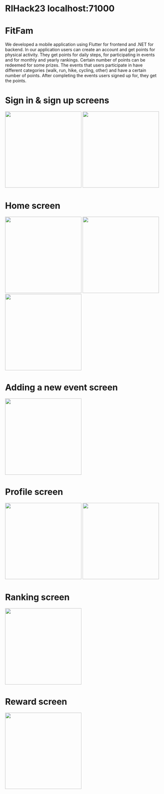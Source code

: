 # RIHack23 localhost:71000

# FitFam
We developed a mobile application using Flutter for frontend and .NET for backend. In our application users can create an account and get points for physical activity. They get points for daily steps, for participating in events and for monthly and yearly rankings. Certain number of points can be redeemed for some prizes. The events that users participate in have different categories (walk, run, hike, cycling, other) and have a certain number of points. After completing the events users signed up for, they get the points.

# Sign in & sign up screens
<img src="https://github.com/zOhran13/RIHack23/assets/91387725/1c841363-8005-44aa-bdb4-a93953f7d614" width="250"> 
<img src="https://github.com/zOhran13/RIHack23/assets/91387725/7350c4d4-7df4-44c1-aa1c-58f2eed067cb" width="250">

# Home screen
<img src="https://github.com/zOhran13/RIHack23/assets/91387725/61a4f540-1df2-4b66-ba86-31ff7e5624f3" width="250">
<img src="https://github.com/zOhran13/RIHack23/assets/91387725/346aae36-d02c-4963-9bab-0169c9e89e1b" width="250">
<img src="https://github.com/zOhran13/RIHack23/assets/91387725/ad82135b-dbe9-4033-850e-13d7feaf69e3" width="250">

# Adding a new event screen
<img src="https://github.com/zOhran13/RIHack23/assets/91387725/cbe34193-56f0-4d27-a656-8f10a9a49ef4" width="250">

# Profile screen
<img src="https://github.com/zOhran13/RIHack23/assets/91387725/3329d867-59a5-49d4-aa57-e629be60f90d" width="250">
<img src="https://github.com/zOhran13/RIHack23/assets/91387725/f2cff6e3-f217-45b3-9b21-0578a50ce5ea" width="250">

# Ranking screen
<img src="https://github.com/zOhran13/RIHack23/assets/91387725/42d92163-0f87-4a11-abed-f22fd81c86e6" width="250">

# Reward screen
<img src="https://github.com/zOhran13/RIHack23/assets/91387725/accb25e6-4e66-4c6d-aab4-c76219e67963" width="250">
